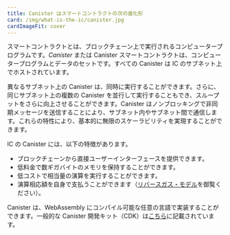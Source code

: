 ```yaml
---
title: Canister はスマートコントラクトの次の進化形
card: /img/what-is-the-ic/canister.jpg
cardImageFit: cover
---
```


スマートコントラクトとは、ブロックチェーン上で実行されるコンピュータープログラムです。*Canister* または Canister スマートコントラクトは、コンピュータープログラムとデータのセットです。すべての Canister は IC のサブネット上でホストされています。

異なるサブネット上の Canister は、同時に実行することができます。さらに、同じサブネット上の複数の Canister を並行して実行することもでき、スループットをさらに向上させることができます。Canister はノンブロッキングで非同期メッセージを送信することにより、サブネット内やサブネット間で通信します。これらの特性により、基本的に無限のスケーラビリティを実現することができます。

IC の Canister には、以下の特徴があります。

* ブロックチェーンから直接ユーザーインターフェースを提供できます。
* 低料金で数ギガバイトのメモリを保持することができます。
* 低コストで相当量の演算を実行することができます。
* 演算相応額を自身で支払うことができます（[リバースガス・モデル](https://internetcomputer.org/features/reverse-gas/)を御覧ください）。

Canister は、WebAssembly にコンパイル可能な任意の言語で実装することができます。一般的な Canister 開発キット（CDK）は[こちら](https://internetcomputer.org/docs/current/developer-docs/build/cdks/)に記載されています。

<!--
---
title: Canisters are the next evolution of smart contracts
card: /img/what-is-the-ic/canister.jpg
cardImageFit: cover
---

A smart contract is a computer program executed on a blockchain. A canister is a smart contract that bundles a computer program and its data. Every canister is hosted on one subnet of the IC.
Canisters can be executed concurrently and communicate within and across subnets by sending asynchronous messages in a non-blocking manner, resulting in essentially unbounded scalability.
Canisters are more powerful than smart contracts on other blockchains as they can
* serve a user interface directly to any web browser,
* hold gigabytes of memory for a low fee,
* perform substantial amounts of computation at a low cost, and
* pay for their own computation (learn more about the [reverse gas model](https://internetcomputer.org/features/reverse-gas/)).

Canisters can be implemented in any language that compiles to WebAssembly. Popular canister development kits (CDKs) are described [here](https://internetcomputer.org/docs/current/developer-docs/build/cdks/).

-->
